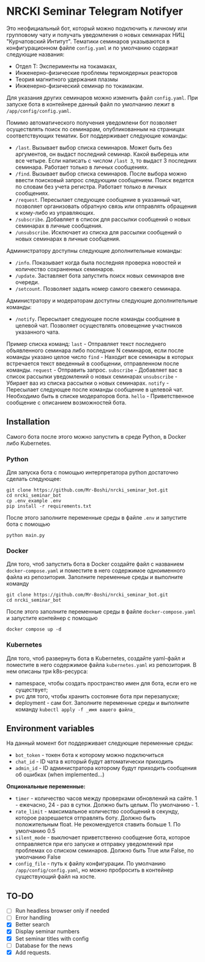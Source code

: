 # NRCKI Seminar Telegram Notifyer
Это неофициальный бот, который можно подключить к личному или групповому чату и получать уведомления о новых семинарах НИЦ "Курчатовский Интитут". Тематики семинаров указываются в конфигурационном файле `config.yaml` и по умолчанию содержат следующие названия:
* Отдел Т: Эксперименты на токамаках, 
* Инженерно-физические проблемы термоядерных реакторов
* Теория магнитного удержания плазмы
* Инженерно-физический семинар по токамакам.

Для указания других семинаров можно изменить файл `config.yaml`. При запуске бота в контейнере данный файл по умолчанию лежит в `/app/config/config.yaml`.

Помимо автоматического получения уведомлени бот позволяет осуществлять поиск по семинарам, опубликованным на страницах соответствующих тематик. 
Бот поддерживает следующие команды:
*  `/last`. Вызывает выбор списка семинаров. Может быть без аргументов, он выдаст последний семинар. Какой выберешь или все четыре. Если написать с числом `/last 3`, то выдаст 3 последних семинара. Работает только в личных сообщениях.
*  `/find`. Вызывает выбор списка семинаров. После выбора можно ввести поисковый запрос следующим сообщением. Поиск ведется по словам без учета регистра. Работает только в личных сообщениях.
*  `/request`. Пересылает следующее сообщение в указанный чат, позволяет организовать обратную связь или отправлять обращения к кому-либо из управляющих.
*  `/subscribe`. Добавляет в список для рассылки сообщений о новых семинарах в личные сообщения.
*  `/unsubscribe`. Исключает из списка для рассылки сообщений о новых семинарах в личные сообщения.
  
Администратору доступны следующие дополнительные команды:
*  `/info`. Показывает когда была последняя проверка новостей и количество сохраненных семинаров.
*  `/update`. Заставляет бота запустить поиск новых семинаров вне очереди.
*  `/setcount`. Позволяет задать номер самого свежего семинара.

Администратору и модераторам доступны следующие дополнительные команды:
*  `/notify`. Пересылает следующее после команды сообщение в целевой чат. Позволяет осуществлять оповещение участников указанного чата.

Пример списка команд:
`last` - Отправляет текст последнего объявленного семинара либо последние N семинаров, если после команды указано целое число
`find` - Находит все семинары в которых встречается текст введенный в сообщении, отправленном после команды.
`request` - Отправить запрос.
`subscribe` - Добавляет вас в список рассылки уведомлений о новых семинарах
`unsubscribe` - Убирает ваз из списка рассылки о новых семинарах.
`notify` - Пересылает следующее после команды сообщение в целевой чат. Необходимо быть в списке модераторов бота.
`hello` - Приветственное сообщение с описанием возможностей бота.

## Installation
Самого бота после этого можно запустить в среде Python, в Docker либо Kubernetes.

### Python
Для запуска бота с помощью интерпретатора python достаточно сделать следующее:
```
git clone https://github.com/Mr-Boshi/nrcki_seminar_bot.git
cd nrcki_seminar_bot
cp .env_example .env
pip install -r requirements.txt
```
После этого заполните переменные среды в файле `.env` и запустите бота с помощью
```
python main.py
```
### Docker
Для того, чтоб запустить бота в Docker создайте файл с названием `docker-compose.yaml` и поместите в него содержимое одноименного файла из репозитория. Заполните переменные среды и выполните команду
```
git clone https://github.com/Mr-Boshi/nrcki_seminar_bot.git
cd nrcki_seminar_bot
```
После этого заполните переменные среды в файле `docker-compose.yaml` и запустите контейнер с помощью
```
docker compose up -d
```

### Kubernetes
Для того, чтоб развернуть бота в Kubernetes, создайте yaml-файл и поместите в него содержимое файла `kubernetes.yaml` из репозитория. В нем описаны три k8s-ресурса:
* namespace, чтобы создать пространство имен для бота, если его не существует;
* pvc для того, чтобы хранить состояние бота при перезапуске;
* deployment - сам бот.
Заполните переменные среды и выполните команду `kubectl apply -f _имя вашего файла_`

## Environment variables
На данный момент бот поддерживает следующие переменные среды:
*  `bot_token` - токен бота к которому можно подключиться
*  `chat_id` - ID чата в который будут автоматически приходить 
*  `admin_id` - ID администратора которому будут приходить сообщения об ошибках (when implemented...)

**Опциональные переменные:**
*  `timer` - количество часов между проверками обновлений на сайте. 1 - ежечасно, 24 - раз в сутки. Должно быть целым. По умолчанию - 1.
*  `rate_limit` - максимальное количество сообщений в секунду, которое разрешается отправлять боту. Должно быть положительным float. Не рекомендуется ставить больше 1. По умолчанию 0.5
*  `silent_mode` - выключает приветственно сообщение бота, которое отправляется при его запуске и отправку уведомлений при проблемах со списком семинаров. Должно быть True или False, по умолчанию False
* `config_file` - путь к файлу конфигурации. По умолчанию `/app/config/config.yaml`, но можно пробросить в контейнер существующий файл на хосте.

## TO-DO
- [ ] Run headless browser only if needed
- [ ] Error handling
- [x] Better search
- [x] Display seminar numbers
- [x] Set seminar titles with config
- [ ] Database for the news
- [x] Add requests.